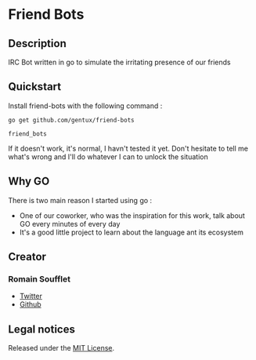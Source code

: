 Friend Bots
===========

## Description ##

IRC Bot written in go to simulate the irritating presence of our friends

## Quickstart ##

Install friend-bots with the following command :

```
go get github.com/gentux/friend-bots

friend_bots
```

If it doesn't work, it's normal, I havn't tested it yet.
Don't hesitate to tell me what's wrong and I'll do whatever I can to unlock the situation

## Why GO ##

There is two main reason I started using go :

* One of our coworker, who was the inspiration for this work, talk about GO every minutes of every day
* It's a good little project to learn about the language ant its ecosystem

## Creator ##

### Romain Soufflet ###

* [Twitter](http://twitter.com/Romain_Soufflet)
* [Github](http://github.com/Gentux)

## Legal notices ##

Released under the [MIT License](http://www.opensource.org/licenses/mit-license.php).
